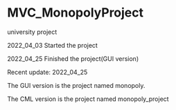# MVC_MonopolyProject

university project

2022_04_03 Started the project

2022_04_25 Finished the project(GUI version)

Recent update: 2022_04_25

The GUI version is the project named monopoly.

The CML version is the project named monopoly_project
